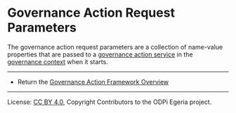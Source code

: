 <!-- SPDX-License-Identifier: CC-BY-4.0 -->
<!-- Copyright Contributors to the ODPi Egeria project. -->


# Governance Action Request Parameters

The governance action request parameters are a collection of name-value properties that are passed to
a [governance action service](governance-action-service.md) in the [governance context](governance-context.md)
when it starts. 

----
* Return the [Governance Action Framework Overview](..)

----
License: [CC BY 4.0](https://creativecommons.org/licenses/by/4.0/),
Copyright Contributors to the ODPi Egeria project.